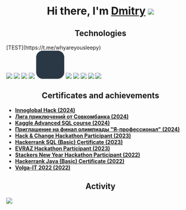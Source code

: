   <h1 align="center">Hi there, I'm <a href="#" target="_blank">Dmitry</a> 
  <img src="https://github.com/blackcater/blackcater/raw/main/images/Hi.gif" height="32"/></h1>
  <h2 align="center">Technologies</h2>
  [TEST](https://t.me/whyareyousleepy)
  
<div display="inline-block">
  <a href="#"><img src="https://github.com/onemarc/tech-icons/blob/main/icons/java-dark.svg" width="75"></a>
  <a href="#"><img src="https://github.com/onemarc/tech-icons/blob/main/icons/spring-dark.svg" width="75"></a>
  <a href="#"><img src="https://github.com/onemarc/tech-icons/blob/main/icons/hibernate-dark.svg" width="75"></a>
  <a href="#"><img src="https://github.com/onemarc/tech-icons/blob/main/icons/postgressql-dark.svg" width="75"></a>
  <a href="#"><img src="https://github.com/onemarc/tech-icons/blob/main/icons/junit5-dark.svg" width="75"></a>
  <a href="#"><img src="https://github.com/onemarc/tech-icons/blob/main/icons/apachemaven-dark.svg" width="75"></a>
  <a href="#"><img src="https://www.svgrepo.com/download/353831/gradle.svg" width="75"></a>
  <a href="#"><img src="https://github.com/onemarc/tech-icons/blob/main/icons/docker-dark.svg" width="75"></a>
  <a href="#"><img src="https://github.com/onemarc/tech-icons/blob/main/icons/postman.svg" width="75"></a>
  <a href="#"><img src="https://github.com/onemarc/tech-icons/blob/main/icons/git.svg" width="75"></a>
  
</div>
  
  <h2 align="center">Certificates and achievements</h2>
<ul>
  <li><a href="https://drive.google.com/file/d/1wKTsB1_CqC0e8EB-QX_JxUaop4og49cN/view?usp=sharing"><b>Innoglobal Hack (2024)</b></a></li>
  <li><a href="https://drive.google.com/file/d/14WnTPmW12EGef4ZuooE3vTXGbpSJp1Qh/view?usp=sharing"><b>Лига приключений от Совкомбанка (2024)</b></a></li>
  <li><a href="https://drive.google.com/file/d/1qN-7C-QRaswAnbzR3knmaxEAH8t88UqL/view?usp=sharing"><b>Kaggle Advanced SQL course (2024)</b></a></li>
  <li><a href="https://drive.google.com/file/d/1621RqNHjQBlxFa6K-j8aRUbw_sVsdYQZ/view?usp=sharing"><b>Приглашение на финал олимпиады "Я-профессионал" (2024)</b></a></li>
  <li><a href="https://drive.google.com/file/d/1U0tLFQu2OWX5RVPtX-daLwiPv5dTuRAw/view?usp=sharing"><b>Hack & Change Hackathon Participant (2023)</b></a></li>
  <li><a href="https://www.hackerrank.com/certificates/b35c9b0de782"><b>Hackerrank SQL (Basic) Certificate (2023)</b></a></li>
  <li><a href="https://drive.google.com/file/d/1HWC5T9syMPyDnII29PFYsqgAjMy0dKcV/view?usp=sharing"><b>EVRAZ Hackathon Participant (2023)</b></a></li>
  <li><a href="https://drive.google.com/file/d/1zGXOe9DoYDKUaCpyX84-YyQTEF3Utz7d/view?usp=sharing"><b>Stackers New Year Hackathon Participant (2022)</b></a></li>
  <li><a href="https://www.hackerrank.com/certificates/7f9dabd9650b"><b>Hackerrank Java (Basic) Certificate (2022)</b></a></li>
  <li><a href="https://drive.google.com/file/d/1ppZiy9fw304orz9ixhfGRN1xN3y1XT55/view?usp=sharing"><b>Volga-IT 2022 (2022)</b></a></li>
</ul>
  <h2 align="center">Activity</h2>
  <img src="https://github-profile-trophy.vercel.app/?username=yeeeip&column=-1&theme=nord&no-bg=true&no-frame=true"/>
